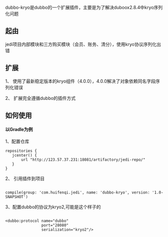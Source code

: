 dubbo-kryo是dubbo的一个扩展插件，主要是为了解决duboox2.8.4中kryo序列化问题

## 起由

 jedi项目内部模块和三方购买模块（会员、账务、清分），使用kryo协议序列化出错
 
## 扩展

1、 使用了最新稳定版本的kryo组件（4.0.0），4.0.0解决了对象依赖同名字段序列化错误

2、 扩展完全遵循dubbo的插件方式


## 如何使用
 
#### 以**Gradle**为例
 
 1、配置仓库
 
 ```$xslt
repositories {
    jcenter() {
        url "http://123.57.37.231:18081/artifactory/jedi-repo/"
    }
}
```
 
 
 2、 引用插件到项目
 
 ```$xslt

compile(group: 'com.huifenqi.jedi', name: 'dubbo-kryo', version: '1.0-SNAPSHOT')
```


 3、配置dubbo的协议为kryo2,可能是这个样子的
 
 ```$xslt

 <dubbo:protocol name="dubbo"
                 port="28080"
                 serialization="kryo2"/>
```
 
 